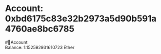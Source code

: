 
Account: 0xbd6175c83e32b2973a5d90b591a4760ae8bc6785
===================================================
  
#📜Account  
Balance: 1.152592931610723 Ether